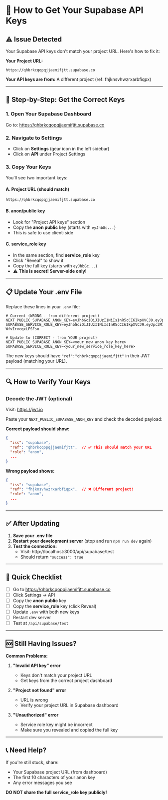 # 🔑 How to Get Your Supabase API Keys

## ⚠️ Issue Detected

Your Supabase API keys don't match your project URL. Here's how to fix it:

**Your Project URL:**
```
https://qhbrkcqopqjjaemifjtt.supabase.co
```

**Your API keys are from:** A different project (ref: fhjknsvhwzrxarbfiqpx)

---

## 📝 Step-by-Step: Get the Correct Keys

### 1. **Open Your Supabase Dashboard**
Go to: https://qhbrkcqopqjjaemifjtt.supabase.co

### 2. **Navigate to Settings**
- Click on **Settings** (gear icon in the left sidebar)
- Click on **API** under Project Settings

### 3. **Copy Your Keys**

You'll see two important keys:

#### **A. Project URL** (should match)
```
https://qhbrkcqopqjjaemifjtt.supabase.co
```

#### **B. anon/public key**
- Look for "Project API keys" section
- Copy the **anon public** key (starts with `eyJhbGc...`)
- This is safe to use client-side

#### **C. service_role key**
- In the same section, find **service_role** key
- Click "Reveal" to show it
- Copy the full key (starts with `eyJhbGc...`)
- ⚠️ **This is secret! Server-side only!**

---

## 📋 Update Your .env File

Replace these lines in your `.env` file:

```env
# Current (WRONG - from different project)
NEXT_PUBLIC_SUPABASE_ANON_KEY=eyJhbGciOiJIUzI1NiIsInR5cCI6IkpXVCJ9.eyJpc3MiOiJzdXBhYmFzZSIsInJlZiI6ImZoamtuc3Zod3pyeGFyYmZpcXB4Iiwicm9sZSI6ImFub24iLCJpYXQiOjE3NjEzNDg4NDksImV4cCI6MjA3NjkyNDg0OX0.6L62_dyr688418iHMGuznsjMv1R3BNj7XmrtgIY2po0
SUPABASE_SERVICE_ROLE_KEY=eyJhbGciOiJIUzI1NiIsInR5cCI6IkpXVCJ9.eyJpc3MiOiJzdXBhYmFzZSIsInJlZiI6ImZoamtuc3Zod3pyeGFyYmZpcXB4Iiwicm9sZSI6InNlcnZpY2Vfcm9sZSIsImlhdCI6MTc2MTM0ODg0OSwiZXhwIjoyMDc2OTI0ODQ5fQ.w7ECDvt5sGIOJmUybr_Tf1DV0Fb-WfvIrvcqxLFSFso

# Update to (CORRECT - from YOUR project)
NEXT_PUBLIC_SUPABASE_ANON_KEY=<your_new_anon_key_here>
SUPABASE_SERVICE_ROLE_KEY=<your_new_service_role_key_here>
```

The new keys should have `"ref":"qhbrkcqopqjjaemifjtt"` in their JWT payload (matching your URL).

---

## 🔍 How to Verify Your Keys

### Decode the JWT (optional)
Visit: https://jwt.io

Paste your `NEXT_PUBLIC_SUPABASE_ANON_KEY` and check the decoded payload:

**Correct payload should show:**
```json
{
  "iss": "supabase",
  "ref": "qhbrkcqopqjjaemifjtt",  // ✅ This should match your URL
  "role": "anon",
  ...
}
```

**Wrong payload shows:**
```json
{
  "iss": "supabase",
  "ref": "fhjknsvhwzrxarbfiqpx",  // ❌ Different project!
  "role": "anon",
  ...
}
```

---

## ✅ After Updating

1. **Save your .env file**
2. **Restart your development server** (stop and run `npm run dev` again)
3. **Test the connection:**
   - Visit: http://localhost:3000/api/supabase/test
   - Should return `"success": true`

---

## 🎯 Quick Checklist

- [ ] Go to https://qhbrkcqopqjjaemifjtt.supabase.co
- [ ] Click Settings → API
- [ ] Copy the **anon public** key
- [ ] Copy the **service_role** key (click Reveal)
- [ ] Update `.env` with both new keys
- [ ] Restart dev server
- [ ] Test at `/api/supabase/test`

---

## 🆘 Still Having Issues?

**Common Problems:**

1. **"Invalid API key" error**
   - Keys don't match your project URL
   - Get keys from the correct project dashboard

2. **"Project not found" error**
   - URL is wrong
   - Verify your project URL in Supabase dashboard

3. **"Unauthorized" error**
   - Service role key might be incorrect
   - Make sure you revealed and copied the full key

---

## 📞 Need Help?

If you're still stuck, share:
- Your Supabase project URL (from dashboard)
- The first 10 characters of your anon key
- Any error messages you see

**DO NOT share the full service_role key publicly!**
